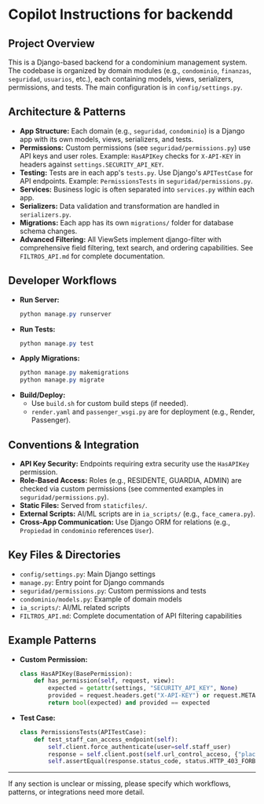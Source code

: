 # Copilot Instructions for backendd

## Project Overview
This is a Django-based backend for a condominium management system. The codebase is organized by domain modules (e.g., `condominio`, `finanzas`, `seguridad`, `usuarios`, etc.), each containing models, views, serializers, permissions, and tests. The main configuration is in `config/settings.py`.

## Architecture & Patterns
- **App Structure:** Each domain (e.g., `seguridad`, `condominio`) is a Django app with its own models, views, serializers, and tests.
- **Permissions:** Custom permissions (see `seguridad/permissions.py`) use API keys and user roles. Example: `HasAPIKey` checks for `X-API-KEY` in headers against `settings.SECURITY_API_KEY`.
- **Testing:** Tests are in each app's `tests.py`. Use Django's `APITestCase` for API endpoints. Example: `PermissionsTests` in `seguridad/permissions.py`.
- **Services:** Business logic is often separated into `services.py` within each app.
- **Serializers:** Data validation and transformation are handled in `serializers.py`.
- **Migrations:** Each app has its own `migrations/` folder for database schema changes.
- **Advanced Filtering:** All ViewSets implement django-filter with comprehensive field filtering, text search, and ordering capabilities. See `FILTROS_API.md` for complete documentation.

## Developer Workflows
- **Run Server:**
  ```powershell
  python manage.py runserver
  ```
- **Run Tests:**
  ```powershell
  python manage.py test
  ```
- **Apply Migrations:**
  ```powershell
  python manage.py makemigrations
  python manage.py migrate
  ```
- **Build/Deploy:**
  - Use `build.sh` for custom build steps (if needed).
  - `render.yaml` and `passenger_wsgi.py` are for deployment (e.g., Render, Passenger).

## Conventions & Integration
- **API Key Security:** Endpoints requiring extra security use the `HasAPIKey` permission.
- **Role-Based Access:** Roles (e.g., RESIDENTE, GUARDIA, ADMIN) are checked via custom permissions (see commented examples in `seguridad/permissions.py`).
- **Static Files:** Served from `staticfiles/`.
- **External Scripts:** AI/ML scripts are in `ia_scripts/` (e.g., `face_camera.py`).
- **Cross-App Communication:** Use Django ORM for relations (e.g., `Propiedad` in `condominio` references `User`).

## Key Files & Directories
- `config/settings.py`: Main Django settings
- `manage.py`: Entry point for Django commands
- `seguridad/permissions.py`: Custom permissions and tests
- `condominio/models.py`: Example of domain models
- `ia_scripts/`: AI/ML related scripts
- `FILTROS_API.md`: Complete documentation of API filtering capabilities

## Example Patterns
- **Custom Permission:**
  ```python
  class HasAPIKey(BasePermission):
      def has_permission(self, request, view):
          expected = getattr(settings, "SECURITY_API_KEY", None)
          provided = request.headers.get("X-API-KEY") or request.META.get("HTTP_X_API_KEY")
          return bool(expected) and provided == expected
  ```
- **Test Case:**
  ```python
  class PermissionsTests(APITestCase):
      def test_staff_can_access_endpoint(self):
          self.client.force_authenticate(user=self.staff_user)
          response = self.client.post(self.url_control_acceso, {"placa": "NOEXISTE"})
          self.assertEqual(response.status_code, status.HTTP_403_FORBIDDEN)
  ```

---
If any section is unclear or missing, please specify which workflows, patterns, or integrations need more detail.